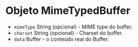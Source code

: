 # Objeto MimeTypedBuffer

* `mimeType` String (opcional) - MIME type do buffer.
* `charset` String (opcional) - Charset do buffer.
* `data` Buffer - o conteúdo real do Buffer.
